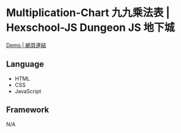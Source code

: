 # Multiplication-Chart 九九乘法表 | Hexschool-JS Dungeon JS 地下城

<a href="https://kevinshu1995.github.io/hex-js-001-multiplication-chart/">Demo | 網頁連結</a>

## Language
<ul>
 <li>HTML</li>
 <li>CSS</li>
 <li>JavaScript</li>
</ul>

## Framework
N/A
